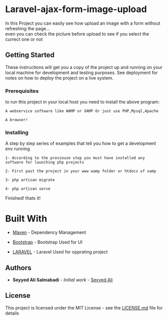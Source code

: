 # Laravel-ajax-form-image-upload
In this Project you can easily see how upload an image with a form without refreshing the page...<br>
even you can check the picture before upload to see if you select the currect one or not

## Getting Started

These instructions will get you a copy of the project up and running on your local machine for development and testing purposes. See deployment for notes on how to deploy the project on a live system.

### Prerequisites

to run this project in your local host you need to install the above program:

```
A webservice software like WAMP or XAMP Or just use PHP,Mysql,Apache

```

```
A browser!
```



### Installing

A step by step series of examples that tell you how to get a development env running

```
1- According to the previouse step you must have installed any software for launching php projects
```

```
2- First past the project in your www wamp folder or htdocs of xamp
```

```
3- php artisan migrate

```

```
4- php artisan serve

```

Finished! thats it!

# Built With

* [Maven](https://maven.apache.org/) - Dependency Management

* [Bootstrap](https://github.com/twbs/bootstrap) - Bootstrap Used for UI

* [LARAVEL](https://github.com/laravel/laravel) - Laravel Used for opprating project


## Authors

* **Seyyed Ali Salmabadi** - *Initial work* - [Seyyed Ali](https://github.com/salis77/)

## License

This project is licensed under the MIT License - see the [LICENSE.md](LICENSE.md) file for details


